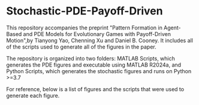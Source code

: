 # Stochastic-PDE-Payoff-Driven

This repository accompanies the preprint "Pattern Formation in Agent-Based and PDE Models for Evolutionary Games with Payoff-Driven Motion",by Tianyong Yao, Chenning Xu and Daniel B. Cooney. It includes all of the scripts used to generate all of the figures in the paper.

The repository is organized into two folders: MATLAB Scripts, which generates the PDE figures and executable using MATLAB R2024a, and Python Scripts, which generates the stochastic figures and runs on Python >=3.7

For reference, below is a list of figures and the scripts that were used to generate each figure.
